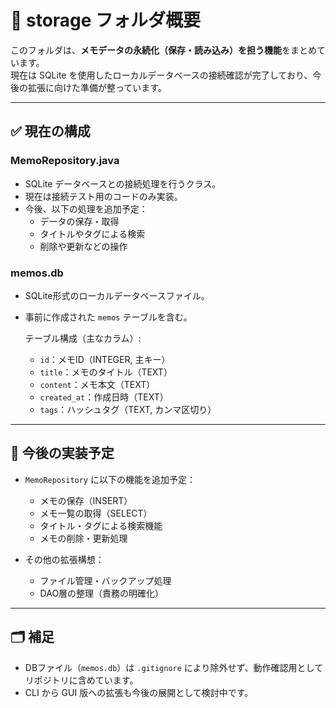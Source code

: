 # 📁 storage フォルダ概要

このフォルダは、**メモデータの永続化（保存・読み込み）を担う機能**をまとめています。  
現在は SQLite を使用したローカルデータベースの接続確認が完了しており、今後の拡張に向けた準備が整っています。

---

## ✅ 現在の構成

### MemoRepository.java

- SQLite データベースとの接続処理を行うクラス。
- 現在は接続テスト用のコードのみ実装。
- 今後、以下の処理を追加予定：
  - データの保存・取得
  - タイトルやタグによる検索
  - 削除や更新などの操作

### memos.db

- SQLite形式のローカルデータベースファイル。
- 事前に作成された `memos` テーブルを含む。

  テーブル構成（主なカラム）:
  - `id`：メモID（INTEGER, 主キー）
  - `title`：メモのタイトル（TEXT）
  - `content`：メモ本文（TEXT）
  - `created_at`：作成日時（TEXT）
  - `tags`：ハッシュタグ（TEXT, カンマ区切り）

---

## 🔧 今後の実装予定

- `MemoRepository` に以下の機能を追加予定：
  - メモの保存（INSERT）
  - メモ一覧の取得（SELECT）
  - タイトル・タグによる検索機能
  - メモの削除・更新処理

- その他の拡張構想：
  - ファイル管理・バックアップ処理
  - DAO層の整理（責務の明確化）

---

## 🗂 補足

- DBファイル（`memos.db`）は `.gitignore` により除外せず、動作確認用としてリポジトリに含めています。
- CLI から GUI 版への拡張も今後の展開として検討中です。
  